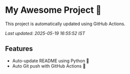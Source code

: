 # My Awesome Project 🚀

This project is automatically updated using GitHub Actions.

_Last updated: 2025-05-19 16:55:52 IST_

## Features
- Auto-update README using Python 🐍
- Auto Git push with GitHub Actions 🤖
